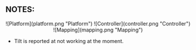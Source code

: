 ## NOTES:

<div align="center">
![Platform](platform.png "Platform") 
![Controller](controller.png "Controller") 
![Mapping](mapping.png "Mapping") 

</div>

* Tilt is reported at not working at the moment.